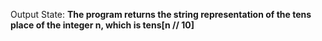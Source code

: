 Output State: **The program returns the string representation of the tens place of the integer n, which is tens[n // 10]**